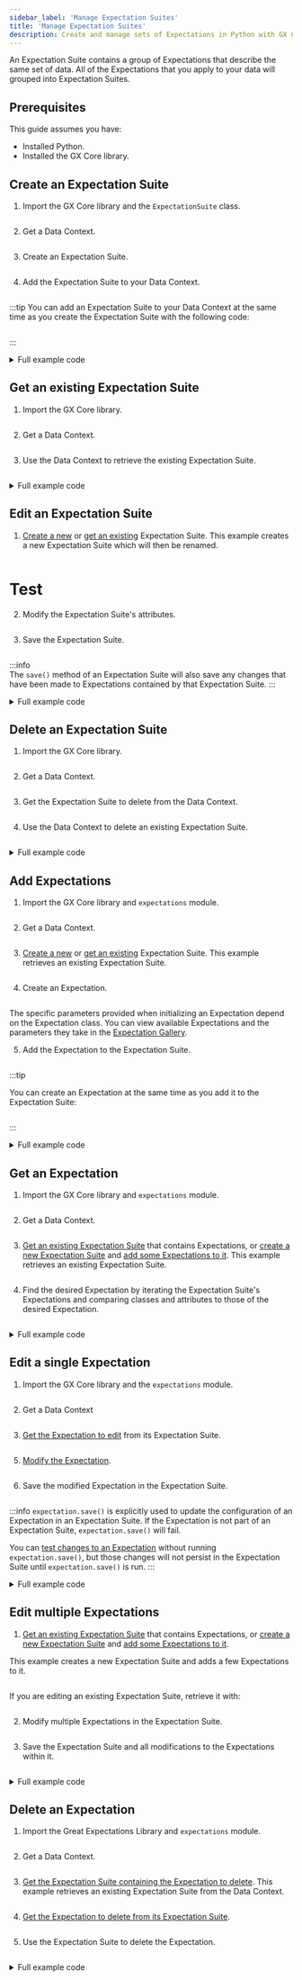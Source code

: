 ```yaml
---
sidebar_label: 'Manage Expectation Suites'
title: 'Manage Expectation Suites'
description: Create and manage sets of Expectations in Python with GX Core.
---
```


An Expectation Suite contains a group of Expectations that describe the same set of data.  All of the Expectations that you apply to your data will grouped into Expectation Suites.

## Prerequisites

This guide assumes you have:

- Installed Python.
- Installed the GX Core library.

## Create an Expectation Suite

1. Import the GX Core library and the `ExpectationSuite` class.
  ```python name="tests/integration/docusaurus/core/expectation_suite/create_an_expectation_suite.py imports"
  ```

2. Get a Data Context.
  ```python name="tests/integration/docusaurus/core/expectation_suite/create_an_expectation_suite.py get_context"
  ```

3. Create an Expectation Suite.
  ```python name="tests/integration/docusaurus/core/expectation_suite/create_an_expectation_suite.py create Expectation Suite"
  ```

4. Add the Expectation Suite to your Data Context.
  ```python name="tests/integration/docusaurus/core/expectation_suite/create_an_expectation_suite.py add snippet to Data Context"
  ```

:::tip
You can add an Expectation Suite to your Data Context at the same time as you create the Expectation Suite with the following code:
```python name="tests/integration/docusaurus/core/expectation_suite/create_an_expectation_suite.py create and add Expectation Suite to Data Context"
```
:::

<details><summary>Full example code</summary>
<p>

```python name="tests/integration/docusaurus/core/expectation_suite/create_an_expectation_suite.py full example code"
```

</p>
</details>

## Get an existing Expectation Suite

1. Import the GX Core library.
  ```python name="tests/integration/docusaurus/core/expectation_suite/get_an_expectation_suite.py imports"
  ```

2. Get a Data Context.
  ```python name="tests/integration/docusaurus/core/expectation_suite/get_an_expectation_suite.py get_context"
  ```

3. Use the Data Context to retrieve the existing Expectation Suite.
  ```python name="tests/integration/docusaurus/core/expectation_suite/get_an_expectation_suite.py create Expectation Suite"
  ```

<details><summary>Full example code</summary>
<p>

```python name="tests/integration/docusaurus/core/expectation_suite/get_an_expectation_suite.py full example code"
```

</p>
</details>

## Edit an Expectation Suite
1. [Create a new](#create-a-new-expectation-suite) or [get an existing](#get-an-existing-expectation-suite) Expectation Suite.  This example creates a new Expectation Suite which will then be renamed.
  ```python name="tests/integration/docusaurus/core/expectation_suite/edit_an_expectation_suite.py create expectation suite"
  ```

# Test

2. Modify the Expectation Suite's attributes.
  ```python name="tests/integration/docusaurus/core/expectation_suite/edit_a_single_expectation.py edit attribute"
  ```

3. Save the Expectation Suite.
  ```python name="tests/integration/docusaurus/core/expectation_suite/edit_an_expectation_suite.py save the Expectation"
  ```

  :::info  
  The `save()` method of an Expectation Suite will also save any changes that have been made to Expectations contained by that Expectation Suite.
  :::

<details><summary>Full example code</summary>
<p>

```python name="tests/integration/docusaurus/core/expectation_suite/edit_an_expectation_suite.py full example code"
```

</p>
</details>

## Delete an Expectation Suite

1. Import the GX Core library.
  ```python name="tests/integration/docusaurus/core/expectation_suite/delete_an_expectation_suite.py imports"
  ```

2. Get a Data Context.
  ```python name="tests/integration/docusaurus/core/expectation_suite/delete_an_expectation_suite.py get_context"
  ```

3. Get the Expectation Suite to delete from the Data Context.
  ```python name="tests/integration/docusaurus/core/expectation_suite/delete_an_expectation_suite.py get Expectation Suite"
  ```

4. Use the Data Context to delete an existing Expectation Suite.
  ```python name="tests/integration/docusaurus/core/expectation_suite/delete_an_expectation_suite.py delete Expectation Suite"
  ```

<details><summary>Full example code</summary>
<p>

```python name="tests/integration/docusaurus/core/expectation_suite/delete_an_expectation_suite.py full example code"
```

</p>
</details>

## Add Expectations

1. Import the GX Core library and `expectations` module.

  ```python name="tests/integration/docusaurus/core/expectation_suite/add_expectations_to_an_expectation_suite.py imports"
  ```

2. Get a Data Context.

  ```python name="tests/integration/docusaurus/core/expectation_suite/add_expectations_to_an_expectation_suite.py get_context"
  ```

3. [Create a new](#create-a-new-expectation-suite) or [get an existing](#get-an-existing-expectation-suite) Expectation Suite.  This example retrieves an existing Expectation Suite.

  ```python name="tests/integration/docusaurus/core/expectation_suite/add_expectations_to_an_expectation_suite.py get_suite"
  ```

4. Create an Expectation.

  ```python name="tests/integration/docusaurus/core/expectation_suite/add_expectations_to_an_expectation_suite.py create an Expectation"
  ```

  The specific parameters provided when initializing an Expectation depend on the Expectation class.  You can view available Expectations and the parameters they take in the [Expectation Gallery](https://greatexpectations.io/expectations).


5. Add the Expectation to the Expectation Suite.
  ```python name="tests/integration/docusaurus/core/expectation_suite/add_expectations_to_an_expectation_suite.py add an Expectation to an Expectation Suite"
  ```
  :::tip 
  
  You can create an Expectation at the same time as you add it to the Expectation Suite:

  ```python name="tests/integration/docusaurus/core/expectation_suite/add_expectations_to_an_expectation_suite.py create and add an Expectation"
  ```
  
  :::

<details><summary>Full example code</summary>
<p>

```python name="tests/integration/docusaurus/core/expectation_suite/add_expectations_to_an_expectation_suite.py full example code"
```

</p>
</details>

## Get an Expectation

1. Import the GX Core library and `expectations` module.

  ```python name="tests/integration/docusaurus/core/expectation_suite/get_a_specific_expectation_from_an_expectation_suite.py imports"
  ```

2. Get a Data Context.

  ```python name="tests/integration/docusaurus/core/expectation_suite/get_a_specific_expectation_from_an_expectation_suite.py get_context"
  ```

3. [Get an existing Expectation Suite](get-an-existing-expectation-suite) that contains Expectations, or [create a new Expectation Suite](#create-a-new-expectation-suite) and [add some Expectations to it](#add-expectations-to-an-expectation-suite).  This example retrieves an existing Expectation Suite.
  ```python name="tests/integration/docusaurus/core/expectation_suite/get_a_specific_expectation_from_an_expectation_suite.py retrieve Expectation Suite"
  ```

4. Find the desired Expectation by iterating the Expectation Suite's Expectations and comparing classes and attributes to those of the desired Expectation.
  ```python name="tests/integration/docusaurus/core/expectation_suite/get_a_specific_expectation_from_an_expectation_suite.py retrieve expectation"
  ```

<details><summary>Full example code</summary>
<p>

```python name="tests/integration/docusaurus/core/expectation_suite/get_a_specific_expectation_from_an_expectation_suite.py full example code"
```

</p>
</details>

## Edit a single Expectation

1. Import the GX Core library and the `expectations` module.
  ```python name="tests/integration/docusaurus/core/expectation_suite/get_a_specific_expectation_from_an_expectation_suite.py imports"
  ```

2. Get a Data Context
  ```python name="tests/integration/docusaurus/core/expectation_suite/edit_a_single_expectation.py get data context"
  ```

3. [Get the Expectation to edit](#get-a-specific-expectation-from-an-expectation-suite) from its Expectation Suite.
  ```python name="tests/integration/docusaurus/core/expectation_suite/edit_a_single_expectation.py get expectation to edit"
  ```

5. [Modify the Expectation](/core/expectations/manage_expectations#modify-an-expectation).
  ```python name="tests/integration/docusaurus/core/expectation_suite/edit_a_single_expectation.py edit attribute"
  ```

6. Save the modified Expectation in the Expectation Suite.
  ```python name="tests/integration/docusaurus/core/expectation_suite/edit_a_single_expectation.py save the Expectation"
  ```
  :::info
  `expectation.save()` is explicitly used to update the configuration of an Expectation in an Expectation Suite.  If the Expectation is not part of an Expectation Suite, `expectation.save()` will fail.
  
  You can [test changes to an Expectation](/core/expectations/manage_expectations#test-an-expectation) without running `expectation.save()`, but those changes will not persist in the Expectation Suite until `expectation.save()` is run.
  :::

<details><summary>Full example code</summary>
<p>

```python name="tests/integration/docusaurus/core/expectation_suite/edit_a_single_expectation.py full example code"
```

</p>
</details>

## Edit multiple Expectations

1. [Get an existing Expectation Suite](#get-an-existing-expectation-suite) that contains Expectations, or [create a new Expectation Suite](#create-a-new-expectation-suite) and [add some Expectations to it](#add-expectations-to-an-expectation-suite). 

  This example creates a new Expectation Suite and adds a few Expectations to it.
  ```python name="tests/integration/docusaurus/core/expectation_suite/edit_all_expectations_in_an_expectation_suite.py create and populate Expectation Suite"
  ```

  If you are editing an existing Expectation Suite, retrieve it with:
  ```python name="tests/integration/docusaurus/core/expectation_suite/edit_all_expectations_in_an_expectation_suite.py get Expectation Suite"
  ```

2. Modify multiple Expectations in the Expectation Suite.
  ```python name="tests/integration/docusaurus/core/expectation_suite/edit_all_expectations_in_an_expectation_suite.py modify Expectations"
  ```

3. Save the Expectation Suite and all modifications to the Expectations within it.
  ```python name="tests/integration/docusaurus/core/expectation_suite/edit_all_expectations_in_an_expectation_suite.py save Expectation Suite"
  ```

<details><summary>Full example code</summary>
<p>

```python name="tests/integration/docusaurus/core/expectation_suite/edit_all_expectations_in_an_expectation_suite.py full example code"
```

</p>
</details>

## Delete an Expectation

1. Import the Great Expectations Library and `expectations` module.
  ```python name="tests/integration/docusaurus/core/expectation_suite/delete_an_expectation_in_an_expectation_suite.py imports"
  ```

2. Get a Data Context.
  ```python name="tests/integration/docusaurus/core/expectation_suite/delete_an_expectation_in_an_expectation_suite.py get context"
  ```

3. [Get the Expectation Suite containing the Expectation to delete](#get-an-existing-expectation-suite).  This example retrieves an existing Expectation Suite from the Data Context.
  ```python name="tests/integration/docusaurus/core/expectation_suite/delete_an_expectation_in_an_expectation_suite.py get Expectation Suite"
  ```

4. [Get the Expectation to delete from its Expectation Suite](#get-a-specific-expectation-from-an-expectation-suite).
  ```python name="tests/integration/docusaurus/core/expectation_suite/delete_an_expectation_in_an_expectation_suite.py get Expectation"
  ```

5. Use the Expectation Suite to delete the Expectation.
  ```python name="tests/integration/docusaurus/core/expectation_suite/delete_an_expectation_in_an_expectation_suite.py delete the Expectation"
  ```

<details><summary>Full example code</summary>
<p>

```python name="tests/integration/docusaurus/core/expectation_suite/delete_an_expectation_in_an_expectation_suite.py full example code"
```

</p>
</details>